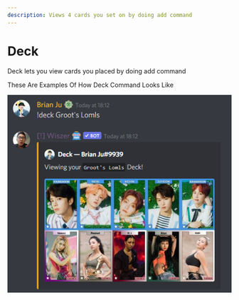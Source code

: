 ```yaml
---
description: Views 4 cards you set on by doing add command
---
```


# Deck

Deck lets you view cards you placed by doing add command

These Are Examples Of How Deck Command Looks Like

![](<../../.gitbook/assets/image (29).png>)
